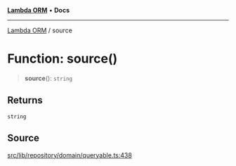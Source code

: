 [**Lambda ORM**](../README.md) • **Docs**

***

[Lambda ORM](../README.md) / source

# Function: source()

> **source**(): `string`

## Returns

`string`

## Source

[src/lib/repository/domain/queryable.ts:438](https://github.com/lambda-orm/lambdaorm-base/blob/e3a7772bb5fa4082532c38729067cbcb8dfa89b9/src/lib/repository/domain/queryable.ts#L438)
